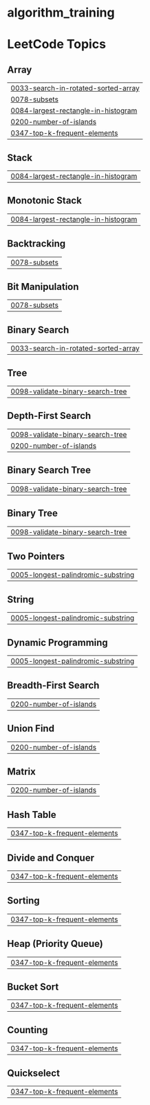 # algorithm_training
<!---LeetCode Topics Start-->
# LeetCode Topics
## Array
|  |
| ------- |
| [0033-search-in-rotated-sorted-array](https://github.com/SakuraCloudTian/algorithm_training/tree/master/0033-search-in-rotated-sorted-array) |
| [0078-subsets](https://github.com/SakuraCloudTian/algorithm_training/tree/master/0078-subsets) |
| [0084-largest-rectangle-in-histogram](https://github.com/SakuraCloudTian/algorithm_training/tree/master/0084-largest-rectangle-in-histogram) |
| [0200-number-of-islands](https://github.com/SakuraCloudTian/algorithm_training/tree/master/0200-number-of-islands) |
| [0347-top-k-frequent-elements](https://github.com/SakuraCloudTian/algorithm_training/tree/master/0347-top-k-frequent-elements) |
## Stack
|  |
| ------- |
| [0084-largest-rectangle-in-histogram](https://github.com/SakuraCloudTian/algorithm_training/tree/master/0084-largest-rectangle-in-histogram) |
## Monotonic Stack
|  |
| ------- |
| [0084-largest-rectangle-in-histogram](https://github.com/SakuraCloudTian/algorithm_training/tree/master/0084-largest-rectangle-in-histogram) |
## Backtracking
|  |
| ------- |
| [0078-subsets](https://github.com/SakuraCloudTian/algorithm_training/tree/master/0078-subsets) |
## Bit Manipulation
|  |
| ------- |
| [0078-subsets](https://github.com/SakuraCloudTian/algorithm_training/tree/master/0078-subsets) |
## Binary Search
|  |
| ------- |
| [0033-search-in-rotated-sorted-array](https://github.com/SakuraCloudTian/algorithm_training/tree/master/0033-search-in-rotated-sorted-array) |
## Tree
|  |
| ------- |
| [0098-validate-binary-search-tree](https://github.com/SakuraCloudTian/algorithm_training/tree/master/0098-validate-binary-search-tree) |
## Depth-First Search
|  |
| ------- |
| [0098-validate-binary-search-tree](https://github.com/SakuraCloudTian/algorithm_training/tree/master/0098-validate-binary-search-tree) |
| [0200-number-of-islands](https://github.com/SakuraCloudTian/algorithm_training/tree/master/0200-number-of-islands) |
## Binary Search Tree
|  |
| ------- |
| [0098-validate-binary-search-tree](https://github.com/SakuraCloudTian/algorithm_training/tree/master/0098-validate-binary-search-tree) |
## Binary Tree
|  |
| ------- |
| [0098-validate-binary-search-tree](https://github.com/SakuraCloudTian/algorithm_training/tree/master/0098-validate-binary-search-tree) |
## Two Pointers
|  |
| ------- |
| [0005-longest-palindromic-substring](https://github.com/SakuraCloudTian/algorithm_training/tree/master/0005-longest-palindromic-substring) |
## String
|  |
| ------- |
| [0005-longest-palindromic-substring](https://github.com/SakuraCloudTian/algorithm_training/tree/master/0005-longest-palindromic-substring) |
## Dynamic Programming
|  |
| ------- |
| [0005-longest-palindromic-substring](https://github.com/SakuraCloudTian/algorithm_training/tree/master/0005-longest-palindromic-substring) |
## Breadth-First Search
|  |
| ------- |
| [0200-number-of-islands](https://github.com/SakuraCloudTian/algorithm_training/tree/master/0200-number-of-islands) |
## Union Find
|  |
| ------- |
| [0200-number-of-islands](https://github.com/SakuraCloudTian/algorithm_training/tree/master/0200-number-of-islands) |
## Matrix
|  |
| ------- |
| [0200-number-of-islands](https://github.com/SakuraCloudTian/algorithm_training/tree/master/0200-number-of-islands) |
## Hash Table
|  |
| ------- |
| [0347-top-k-frequent-elements](https://github.com/SakuraCloudTian/algorithm_training/tree/master/0347-top-k-frequent-elements) |
## Divide and Conquer
|  |
| ------- |
| [0347-top-k-frequent-elements](https://github.com/SakuraCloudTian/algorithm_training/tree/master/0347-top-k-frequent-elements) |
## Sorting
|  |
| ------- |
| [0347-top-k-frequent-elements](https://github.com/SakuraCloudTian/algorithm_training/tree/master/0347-top-k-frequent-elements) |
## Heap (Priority Queue)
|  |
| ------- |
| [0347-top-k-frequent-elements](https://github.com/SakuraCloudTian/algorithm_training/tree/master/0347-top-k-frequent-elements) |
## Bucket Sort
|  |
| ------- |
| [0347-top-k-frequent-elements](https://github.com/SakuraCloudTian/algorithm_training/tree/master/0347-top-k-frequent-elements) |
## Counting
|  |
| ------- |
| [0347-top-k-frequent-elements](https://github.com/SakuraCloudTian/algorithm_training/tree/master/0347-top-k-frequent-elements) |
## Quickselect
|  |
| ------- |
| [0347-top-k-frequent-elements](https://github.com/SakuraCloudTian/algorithm_training/tree/master/0347-top-k-frequent-elements) |
<!---LeetCode Topics End-->